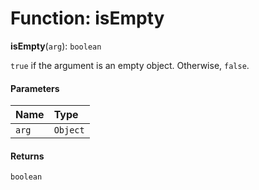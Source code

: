 # Function: isEmpty

**isEmpty**(`arg`): `boolean`

`true` if the argument is an empty object. Otherwise, `false`.

#### Parameters

| Name | Type |
| :------ | :------ |
| `arg` | `Object` |

#### Returns

`boolean`
